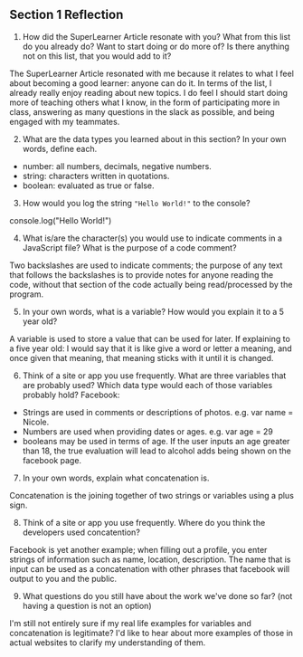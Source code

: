 ## Section 1 Reflection

1. How did the SuperLearner Article resonate with you? What from this list do you already do? Want to start doing or do more of? Is there anything not on this list, that you would add to it?

  The SuperLearner Article resonated with me because it relates to what I feel about becoming a good learner: anyone can do it. In terms of the list, I already really enjoy reading about new topics. I do feel I should start doing more of teaching others what I know, in the form of participating more in class, answering as many questions in the slack as possible, and being engaged with my teammates.

2. What are the data types you learned about in this section? In your own words, define each.
  - number: all numbers, decimals, negative numbers.
  - string: characters written in quotations.
  - boolean: evaluated as true or false.



3. How would you log the string `"Hello World!"` to the console?

console.log("Hello World!")

4. What is/are the character(s) you would use to indicate comments in a JavaScript file? What is the purpose of a code comment?

Two backslashes are used to indicate comments; the purpose of any text that follows the backslashes is to provide notes for anyone reading the code, without that section of the code actually being read/processed by the program.

5. In your own words, what is a variable? How would you explain it to a 5 year old?

A variable is used to store a value that can be used for later. If explaining to a five year old: I would say that it is like give a word or letter a meaning, and once given that meaning, that meaning sticks with it until it is changed.

6. Think of a site or app you use frequently. What are three variables that are probably used? Which data type would each of those variables probably hold?
Facebook:
 - Strings are used in comments or descriptions of photos. e.g. var name = Nicole.
 - Numbers are used when providing dates or ages. e.g. var age = 29
 - booleans may be used in terms of age. If the user inputs an age greater than 18, the true evaluation will lead to alcohol adds being shown on the facebook page.

7. In your own words, explain what concatenation is.

Concatenation is the joining together of two strings or variables using a plus sign.

8. Think of a site or app you use frequently. Where do you think the developers used concatention?

Facebook is yet another example; when filling out a profile, you enter strings of information such as name, location, description. The name that is input can be used as a concatenation with other phrases that facebook will output to you and the public.

9. What questions do you still have about the work we've done so far? (not having a question is not an option)

I'm still not entirely sure if my real life examples for variables and concatenation is legitimate? I'd like to hear about more examples of those in actual websites to clarify my understanding of them.
